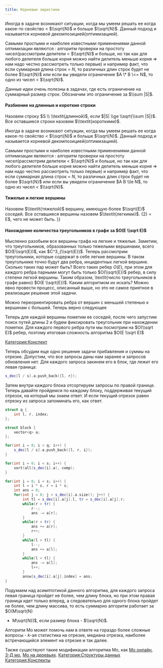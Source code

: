 ```yaml
---
title: Корневые эвристики
---
```


Иногда в задаче возникают ситуации, когда мы умеем решать ее когда
какое-то свойство \< $\\sqrt{N}$ и больше $\\sqrt{N}$. Данный
подход и называется корневой декомпозицией(оптимизацией).

Самыми простыми и наиболее известными применениями данной оптимизации
являются : алгоритм проверки на простоту чисел(рассмотрим делители \<
$\\sqrt{N}$ и больше, но так как для любого делителя больше корня можно
найти делитель меньше корня =\> нам надо честно рассмотреть только
первые) и например факт, что если суммарная длина строк = $N$, то
различных длин строк будет не более $\\sqrt{N}$ или если вы увидели
ограничение $A \* B \<= N$, то одно из чисел \< $\\sqrt{N}$.

Данные идеи очень полезны в задачах, где есть ограничение на суммарный
размер строк. Обозначим это ограничение за $\\sum |S|$.

#### Разбиение на длинные и короткие строки

Назовем строку $S \\ \\textit{длинной}$, если $|S| \\ge \\sqrt{\\sum
|S|}$. Все оставшиеся строки назовем $\\textit{короткими}$.

Иногда в задаче возникают ситуации, когда мы умеем решать ее когда
какое-то свойство \< $\\sqrt{N}$ и больше $\\sqrt{N}$. Данный
подход и называется корневой декомпозицией(оптимизацией).

Самыми простыми и наиболее известными применениями данной оптимизации
являются : алгоритм проверки на простоту чисел(рассмотрим делители \<
$\\sqrt{N}$ и больше, но так как для любого делителя больше корня можно
найти делитель меньше корня =\> нам надо честно рассмотреть только
первые) и например факт, что если суммарная длина строк = $N$, то
различных длин строк будет не более $\\sqrt{N}$ или если вы увидели
ограничение $A B \\le N$, то одно из чисел \< $\\sqrt{N}$.

#### Тяжелые и легкие вершины

Назовем $\\textit{тяжелой}$ вершину, имеющую более $\\sqrt{E}$ соседей.
Все оставшиеся вершины назовем $\\textit{легкими}$. {2} = E$</nowiki>,
чего не может быть. }}

#### Нахождение количества треугольников в графе за $O(E \\sqrt E)$

Мысленно разобьем все вершины графа на легкие и тяжелые. Заметим, что
треугольников, образованных только тяжелыми вершинами, всего
$O(E\\sqrt{E})$, как $C^3_{\\sqrt{E}}$. Теперь рассмотрим треугольники,
которые содержат в себе легкие вершины. В таком треугольнике точно будут
два ребра, инцидентных легкой вершине. Сколько таких пар может быть?
Всего таких ребер $O(E)$, при этом для каждого ребра парными могут
быть только $O(\\sqrt{E})$ ребер, в силу степени легкой вершины. Таким
образом, \\textit{число треугольников в графе равно} $O(E \\sqrt{E})$.
Каким алгоритмом их искать? Можно явно провести процесс, описанный
выше, но это не самое приятное в реализации решение этой задачи.

Можно переориентировать ребра от вершин с меньшей степенью к вершинам с
большей. Теперь верно следующее

Теперь для каждой вершины пометим ее соседей, после чего запустим поиск
путей длины 2 и будем фиксировать треугольник при нахождении пометки.
Для каждого первого ребра пути мы посмотрим на $O(\\sqrt E)$ ребер,
поэтому итоговая сложность алгоритма $O(E \\sqrt E)$

[Категория:Конспект](Категория:Конспект "wikilink")

Теперь обсудим еще одно решение задачи прибавления и суммы на отрезке.
Допустим, что все запросы даны нам заранее и запросов обновления нет.
Для каждого запроса закинем его в блок, где лежит его левая граница:

``` C++
s_dec[l / s].a.push_back({l, r});
```

Затем внутри каждого блока отсортируем запросы по правой границе. Теперь
давайте пройдемся по каждому блоку, поддерживая текущий отрезок, на
который мы знаем ответ. И если текущий отрезок равен отрезку из
запроса запоминать его, как ответ.

``` C++
struct q {
    int l, r, index;
};

struct block {
    vector<q> a;
};

for(int i = 0; i < q; i++) {
    s_dec[l / s].a.push_back({l, r, i});
}

for(int i = 0; i < s; i++) {
    sort(all(s_dec[i].a), comp);
}

for(int i = 0; i < s; i++) {
    int l = i * s, r = i * s;
    int ans = 0;
    for(int j = 0; j < s_dec[i].a.size(); j++) {
        int tl = s_dec[i].a[j].l, tr = s_dec[i].a[j].r;
        while(r > tr) {
            r--;
            ans -= a[r];
        }
        while(r < tr) {
            ans += a[r];
            r++;
        }
        while(l > tl) {
            l--;
            ans += a[l];
        }
        while(l < tl) {
            ans -= a[l];
            l++;
        }
        answ[s_dec[i].a[j].index] = ans;
}
```

Подумаем над асимптотикой данного алгоритма, для каждого запроса левая
граница пройдет не более, чем длину блока, но при этом правая граница
идет только вперед, а следовательно для одного блока пройдет не более,
чем длину массива, то есть суммарно алгоритм работает за $O(M\\sqrt{N}
+ M\\sqrt{N})$, если размер блока - $\\sqrt{N}$.

Алгоритм Мо может помочь нам в ответе на гораздо более сложные вопросы -
$k$-ая статистика на отрезке, медиана отрезка, наиболее встречающийся
элемент на отрезке и так далее.

Также существуют такие модификации алгоритма Мо, как [Мо
онлайн](Мо_онлайн "wikilink"), [3-Д мо](3-Д_мо "wikilink"),
[Мо на деревьях](Мо_на_деревьях "wikilink").  [Категория:Структуры
данных](Категория:Структуры_данных "wikilink")
[Категория:Конспекты](Категория:Конспекты "wikilink")
